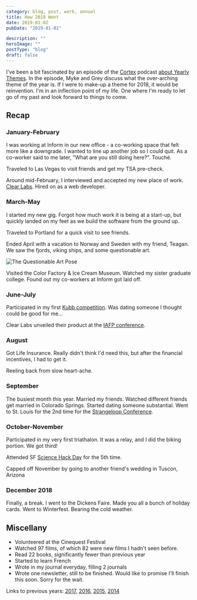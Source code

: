 ```yaml
---
category: blog, post, work, annual
title: How 2018 Went
date: 2019-01-02
pubDate: "2019-01-02"

description: ""
heroImage: ""
postType: "blog"
draft: false
---
```


I've been a bit fascinated by an episode of the [Cortex](https://www.relay.fm/cortex) podcast [about Yearly Themes](https://www.relay.fm/cortex/79).
In the episode, Myke and Grey discuss what the over-arching theme of the year is. If I were to make-up a theme for 2018, it would be reinvention.
I'm in an inflection point of my life. One where I'm ready to let go of my past and look forward to things to come.

## Recap

### January-February

I was working at Inform in our new office - a co-working space that felt more like a downgrade. I wanted to line up another job so I could quit.
As a co-worker said to me later, "What are you still doing here?". Touché.

Traveled to Las Vegas to visit friends and get my TSA pre-check.

Around mid-February, I interviewed and accepted my new place of work. [Clear Labs](https://www.clearlabs.com/). Hired on as a web developer.

### March-May

I started my new gig. Forgot how much work it is being at a start-up, but quickly landed on my feet as we build the software from the ground up.

Traveled to Portland for a quick visit to see friends.

Ended April with a vacation to Norway and Sweden with my friend, Teagan. We saw the fjords, viking ships, and some questionable art.

![The Questionable Art Pose](https://i.imgur.com/OivTfok.jpg)

Visited the Color Factory & Ice Cream Museum. Watched my sister graduate college. Found out my co-workers at Inform got laid off.

### June-July

Participated in my first [Kubb competition](https://neighborland.com/ideas/sf-more-kubb). Was dating someone I thought could be good for me...

Clear Labs unveiled their product at the [IAFP conference](https://www.foodprotection.org/annualmeeting/).

### August

Got Life Insurance. Really didn't think I'd need this, but after the financial incentives, I had to get it.

Reeling back from slow heart-ache.

### September

The busiest month this year. Married my friends. Watched different friends get married in Colorado Springs. Started dating someone substantial. Went to St. Louis for the 2nd time for the [Strangeloop Conference](https://www.thestrangeloop.com).

### October-November

Participated in my very first triathalon. It was a relay, and I did the biking portion. We got third!

Attended SF [Science Hack Day](https://sciencehackday.org/) for the 5th time.

Capped off November by going to another friend's wedding in Tuscon, Arizona

### December 2018

Finally, a break. I went to the Dickens Faire. Made you all a bunch of holiday cards. Went to Winterfest. Bearing the cold weather.

## Miscellany

- Volunteered at the Cinequest Festival
- Watched 97 films, of which 82 were new films I hadn't seen before.
- Read 22 books, significantly fewer than previous year
- Started to learn French
- Wrote in my journal everyday, filling 2 journals
- Wrote one newsletter, still to be finished. Would like to promise I'll finish this soon. Sorry for the wait.

Links to previous years: [2017](https://jermspeaks.github.io/blog/2017-retrospective.html), [2016](https://jermspeaks.github.io/letters/2016-retrospective.html), [2015](https://jermspeaks.github.io/letters/The-2015-Retrospective.html), [2014](https://jermspeaks.github.io/letters/A-Year-In-Review.html)
